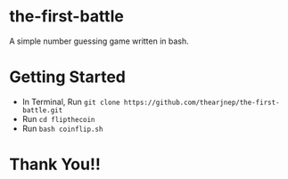# the-first-battle
A simple number guessing game written in bash.
# Getting Started
* In Terminal, Run ```git clone https://github.com/thearjnep/the-first-battle.git```
* Run ```cd flipthecoin```
* Run ```bash coinflip.sh```
# Thank You!!
